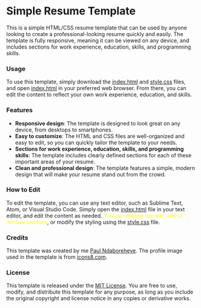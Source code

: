 # Simple Resume Template
This is a simple HTML/CSS resume template that can be used by anyone looking to create a professional-looking resume quickly and easily. The template is fully responsive, meaning it can be viewed on any device, and includes sections for work experience, education, skills, and programming skills.

### Usage
To use this template, simply download the [index.html](./resume/index.html) and [style.css](./resume/style.css) files, and open [index.html](./resume/index.html) in your preferred web browser. From there, you can edit the content to reflect your own work experience, education, and skills.

### Features
- **Responsive design**: The template is designed to look great on any device, from desktops to smartphones. <br>
- **Easy to customize**: The HTML and CSS files are well-organized and easy to edit, so you can quickly tailor the template to your needs. <br>
- **Sections for work experience, education, skills, and programming skills**: The template includes clearly defined sections for each of these important areas of your resume. <br>
- **Clean and professional design**: The template features a simple, modern design that will make your resume stand out from the crowd.

### How to Edit
To edit the template, you can use any text editor, such as Sublime Text, Atom, or Visual Studio Code. Simply open the [index.html](./resume/index.html) file in your text editor, and edit the content as needed. <span style="color:#FFFF00;">You can change the text, add or remove sections</span>, or modify the styling using the [style.css](./resume/style.css) file.

### Credits
This template was created by me [Paul Ndaboreheye](https://github.com/intetsu2). The profile image used in the template is from [icons8.com](https://icons8.com/).

### License
This template is released under the [MIT License](./LICENSE). You are free to use, modify, and distribute this template for any purpose, as long as you include the original copyright and license notice in any copies or derivative works.
